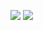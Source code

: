 [![](https://poggit.pmmp.io/shield.state/UnlimitedSlots)](https://poggit.pmmp.io/p/UnlimitedSlots)
<a href="https://poggit.pmmp.io/p/UnlimitedSlots"><img src="https://poggit.pmmp.io/shield.state/UnlimitedSlots"></a>
